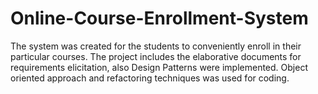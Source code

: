 # Online-Course-Enrollment-System
The system was created for the students to conveniently enroll in their particular
courses. The project includes the elaborative documents for requirements elicitation, also Design Patterns were implemented. Object oriented approach and refactoring techniques was used for coding.
